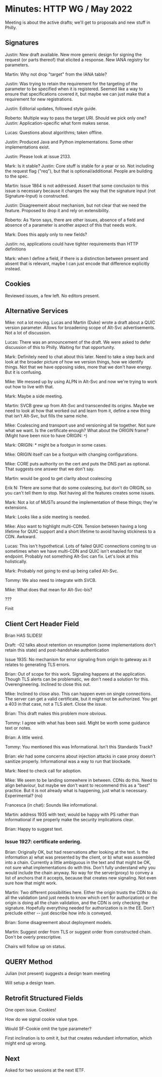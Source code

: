 # Minutes: HTTP WG / May 2022


Meeting is about the active drafts; we'll get to proposals and new stuff in Philly.

## Signatures

Justin: New draft available.  New more generic design for signing the request (or parts thereof) that elicited a response.  New IANA registry for parameters.

Martin: Why not drop "target" from the IANA table?

Justin: Was trying to retain the requirement for the targeting of the parameter to be specified when it is registered.  Seemed like a way to ensure that specifications covered it, but maybe we can just make that a requirement for new registrations.

Justin: Editorial updates, followed style guide.

Roberto: Multiple way to pass the target URI. Should we pick only one?
Justin: Application-specific what form makes sense.

Lucas: Questions about algorithms; taken offline.

Justin: Produced Java and Python implementations.  Some other implementations exist.

Justin: Please look at issue 2133.

Mark: Is it stable?
Justin: Core stuff is stable for a year or so.  Not including the request flag ("req"), but that is optional/additional.  People are building to the spec.

Martin: Issue 1864 is not addressed.  Assert that some conclusion to this issue is necessary because it changes the way that the signature input (not Signature-Input) is constructed.

Justin: Disagreement about mechanism, but not clear that we need the feature.  Proposed to drop it and rely on extensibility.

Roberto: As Yaron says, there are other issues, absence of a field and absence of a parameter is another aspect of this that needs work.

Mark: Does this apply only to new fields?

Justin: no, applications could have tighter requirements than HTTP definitions

Mark: when I define a field, if there is a distinction between present and absent that is relevant, maybe I can just encode that difference explicitly instead.

## Cookies

Reviewed issues, a few left.  No editors present.

## Alternative Services

Mike: not a lot moving.  Lucas and Martin (Duke) wrote a draft about a QUIC version parameter.  Allows for broadening scope of Alt-Svc advertisements.  Not a lot of discussion.

Lucas: There was an announcement of the draft.  We were asked to defer discussion of this to Philly.  Waiting for that opportunity.

Mark: Definitely need to chat about this later.  Need to take a step back and look at the broader picture of how we version things, how we identify things.  Not that we have opposing sides, more that we don't have energy.  But it is confusing.

Mike: We messed up by using ALPN in Alt-Svc and now we're trying to work out how to live with that.

Mark: Maybe a side meeting.

Martin: SVCB grew up from Alt-Svc and transcended its origins.  Maybe we need to look at how that worked out and learn from it, define a new thing that isn't Alt-Svc, but fills the same niche.

Mike: Coalescing and transport use and versioning all tie together.  Not sure what we want.  Is the certificate enough?  What about the ORIGIN frame?  (Might have been nice to have ORIGIN: `*`)

Mark: ORIGIN: \* might be a footgun in some cases.

Mike: ORIGIN itself can be a footgun with changing configurations.

Mike: CORE puts authority on the cert and puts the DNS part as optional.  That suggests one answer that we don't say.

Martin: would be good to get clarity about coalescing

Erik N: THere are some that do some coalescing, but don't do ORIGIN, so you can't tell them to stop.  Not having all the features creates some issues.

Mark: Not a lot of MUSTs around the implementation of these things; they're extensions.

Mark: Looks like a side meeting is needed.

Mike: Also want to highlight multi-CDN.  Tension between having a long lifetime for QUIC support and a short lifetime to avoid having stickiness to a CDN.  Awkward.

Lucas: This isn't hypothetical.  Lots of failed QUIC connections coming to us sometimes when we have multi-CDN and QUIC isn't enabled for that endpoint.  Probably not something Alt-Svc can fix.  Let's look at this holistically.

Mark: Probably not going to end up being called Alt-Svc.

Tommy: We also need to integrate with SVCB.

Mike: What does that mean for Alt-Svc-bis?

???

Finit


## Client Cert Header Field

Brian HAS SLIDES!

Draft: -02 talks about retention on resumption (some implementations don't retain this state) and post-handshake authentication

Issue 1935: No mechanism for error signaling from origin to gateway as it relates to generating TLS errors.

Brian: Out of scope for this work.  Signaling happens at the application.  Though TLS alerts can be problematic, we don't need a solution for this.  Overengineering.  Inclined to close this out.

Mike: Inclined to close also.  This can happen even on single connections.  The server can get a valid certificate, but it might not be authorized.  You get a 403 in that case, not a TLS alert.  Close the issue.

Brian: This draft makes this problem more obvious.

Tommy: I agree with what has been said.  Might be worth some guidance text or notes.

Brian: A little weird.

Tommy: You mentioned this was Informational.  Isn't this Standards Track?

Brian: ekr had some concerns about injection attacks in case proxy doesn't sanitize properly.  Informational was a way to run that blockade.

Mark: Need to check call for adoption.

Mike: We seem to be landing somewhere in between.  CDNs do this.  Need to align behaviour, but maybe we don't want to recommend this as a "best" practice.  But it is not already what is happening, just what is necessary.  Experimental? (no)

Francesca (in chat): Sounds like informational.

Martin: address 1935 with text; would be happy with PS rather than informational if we properly make the security implications clear.

Brian: Happy to suggest text.

### Issue 1927: certificate ordering.

Brian: Originally OK, but had reservations after looking at the text.  Is the information a) what was presented by the client, or b) what was assembled into a chain.  Currently a little ambiguous in the text and that might be OK, not sure what implementations do with this.  Don't fully understand why you would include the chain anyway.  No way for the server(proxy) to convey a list of anchors that it accepts, because that creates new signaling.  Not even sure how that might work.

Martin: Two different possibilities here. Either the origin trusts the CDN to do all the validation (and just needs to know which cert for authorization) or the origin is doing all the chain validation, and the CDN is only checking the signature. Hopefully everything needed for authorization is in the EE. Don't preclude either -- just describe how info is conveyed.

Brian: Some disagreement about deployment models.

Martin: Suggest order from TLS or suggest order from constructed chain.  Don't be overly prescriptive.

Chairs will follow up on status.


## QUERY Method

Julian (not present) suggests a design team meeting

Will setup a design team.

## Retrofit Structured Fields

One open issue.  Cookies!

How do we signal cookie value type.

Would SF-Cookie omit the type parameter?

First inclination is to omit it, but that creates redundant information, which might end up wrong.

## Next

Asked for two sessions at the next IETF.

